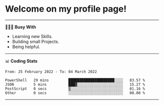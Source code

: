 # Welcome on my profile page!
<!-- print(("dralla"[::-1]+"s").capitalize()) -->

---
👨🏻‍💻 **Busy With**
* Learning new Skills.
* Building small Projects.
* Being helpful.

---
📊 **Coding Stats**
<!--START_SECTION:waka-->

```text
From: 25 February 2022 - To: 04 March 2022

PowerShell   29 mins         █████████████████████░░░░   83.57 %
JSON         5 mins          ███▓░░░░░░░░░░░░░░░░░░░░░   15.27 %
PostScript   0 secs          ▒░░░░░░░░░░░░░░░░░░░░░░░░   01.16 %
Other        0 secs          ░░░░░░░░░░░░░░░░░░░░░░░░░   00.00 %
```

<!--END_SECTION:waka-->
---
